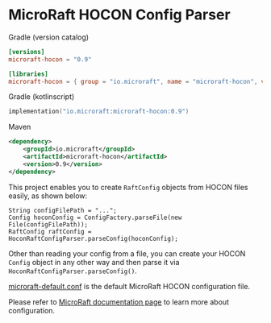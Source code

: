 # MicroRaft HOCON Config Parser

Gradle (version catalog)
```toml
[versions]
microraft-hocon = "0.9"

[libraries]
microraft-hocon = { group = "io.microraft", name = "microraft-hocon", version.ref = "microraft-hocon" }
```

Gradle (kotlinscript)
```kotlin
implementation("io.microraft:microraft-hocon:0.9")
```

Maven
```xml
<dependency>
	<groupId>io.microraft</groupId>
	<artifactId>microraft-hocon</artifactId>
	<version>0.9</version>
</dependency>
```

This project enables you to create `RaftConfig` objects from HOCON files 
easily, as shown below:

```
String configFilePath = "...";
Config hoconConfig = ConfigFactory.parseFile(new File(configFilePath));
RaftConfig raftConfig = HoconRaftConfigParser.parseConfig(hoconConfig);
``` 

Other than reading your config from a file, you can create your HOCON `Config`
object in any other way and then parse it via 
`HoconRaftConfigParser.parseConfig()`.

[microraft-default.conf](https://github.com/MicroRaft/MicroRaft/blob/master/microraft-hocon/microraft-default.conf) 
is the default MicroRaft HOCON configuration file. 

Please refer to 
[MicroRaft documentation page](https://microraft.io/docs/configuration/) 
to learn more about configuration. 
